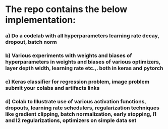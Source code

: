 # The repo contains the below implementation:
### a) Do a codelab with all hyperparameters learning rate decay, dropout, batch norm </br>
### b) Various experiments with weights and biases of hyperparameters in weights and biases of various optimizers, layer depth width, learning rate etc.,. both in keras and pytorch </br>
### c) Keras  classifier for regression problem, image problem submit your colabs and artifacts links </br>
### d) Colab to Illustrate use of various activation functions, dropouts, learning rate schedulers, regularization techniques like gradient clipping, batch normalization, early stopping, l1 and l2 regularizations, optimizers on simple data set



